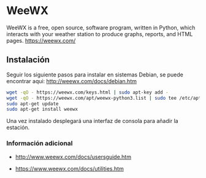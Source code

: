 # WeeWX

WeeWX is a free, open source, software program, written in Python, which interacts with your weather station to produce graphs, reports, and HTML pages.
https://weewx.com/

## Instalación

Seguir los siguiente pasos para instalar en sistemas Debian, se puede encontrar aqui: http://weewx.com/docs/debian.htm

```bash
wget -qO - https://weewx.com/keys.html | sudo apt-key add -
wget -qO - https://weewx.com/apt/weewx-python3.list | sudo tee /etc/apt/sources.list.d/weewx.list
sudo apt-get update
sudo apt-get install weewx
```

Una vez instalado desplegará una interfaz de consola para añadir la estación.

### Información adicional

 - http://www.weewx.com/docs/usersguide.htm

 - https://www.weewx.com/docs/utilities.htm

